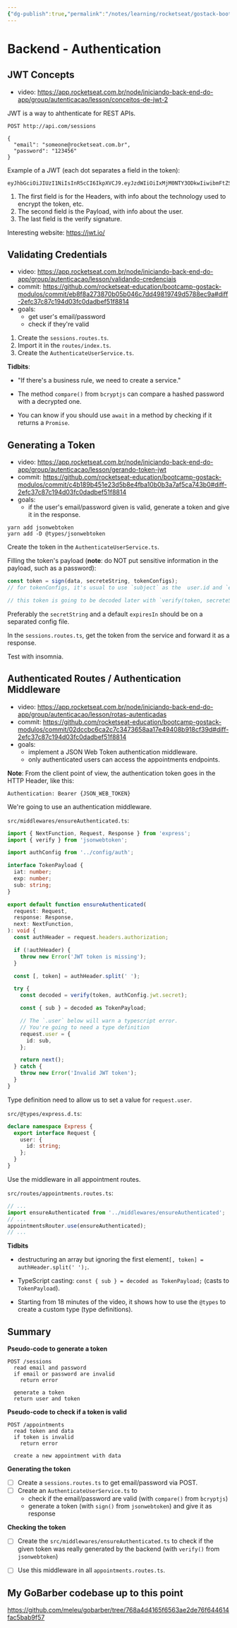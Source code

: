 ```yaml
---
{"dg-publish":true,"permalink":"/notes/learning/rocketseat/gostack-bootcamp/level-02/02-3-backend-authentication/"}
---
```


# Backend - Authentication

## JWT Concepts

- video: <https://app.rocketseat.com.br/node/iniciando-back-end-do-app/group/autenticacao/lesson/conceitos-de-jwt-2>

JWT is a way to ahthenticate for REST APIs.

```
POST http://api.com/sessions

{
  "email": "someone@rocketseat.com.br",
  "password": "123456"
}
```

Example of a JWT (each dot separates a field in the token):
```
eyJhbGciOiJIUzI1NiIsInR5cCI6IkpXVCJ9.eyJzdWIiOiIxMjM0NTY3ODkwIiwibmFtZSI6IkpvaG4gRG9lIiwiaWF0IjoxNTE2MjM5MDIyfQ.SflKxwRJSMeKKF2QT4fwpMeJf36POk6yJV_adQssw5c
```

1. The first field is for the Headers, with info about the technology used to encrypt the token, etc.
2. The second field is the Payload, with info about the user.
3. The last field is the verify signature.

Interesting website: <https://jwt.io/>

## Validating Credentials

- video: <https://app.rocketseat.com.br/node/iniciando-back-end-do-app/group/autenticacao/lesson/validando-credenciais>
- commit: <https://github.com/rocketseat-education/bootcamp-gostack-modulos/commit/eb8f8a273870b05b046c7dd49819749d5788ec9a#diff-2efc37c87c194d03fc0dadbef51f8814>
- goals:
  - get user's email/password
  - check if they're valid


1. Create the `sessions.routes.ts`.
2. Import it in the `routes/index.ts`.
3. Create the `AuthenticateUserService.ts`.

**Tidbits**:

- "If there's a business rule, we need to create a service."

- The method `compare()` from `bcryptjs` can compare a hashed password with a decrypted one.

- You can know if you should use `await` in a method by checking if it returns a `Promise`.


## Generating a Token

- video: <https://app.rocketseat.com.br/node/iniciando-back-end-do-app/group/autenticacao/lesson/gerando-token-jwt>
- commit: <https://github.com/rocketseat-education/bootcamp-gostack-modulos/commit/c4b189b451e23d5b8e4fba10b0b3a7af5ca743b0#diff-2efc37c87c194d03fc0dadbef51f8814>
- goals:
  - if the user's email/password given is valid, generate a token and give it in the response.

```
yarn add jsonwebtoken
yarn add -D @types/jsonwebtoken
```

Create the token in the `AuthenticateUserService.ts`.

Filling the token's payload (**note**: do NOT put sensitive information in the payload, such as a password):
```ts
const token = sign(data, secreteString, tokenConfigs);
// for tokenConfigs, it's usual to use `subject` as the  user.id and `expiresIn` for a few days

// this token is going to be decoded later with `verify(token, secreteString)`
```

Preferably the `secretString` and a default `expiresIn` should be on a separated config file.

In the `sessions.routes.ts`, get the token from the service and forward it as a response.

Test with insomnia.



## Authenticated Routes / Authentication Middleware

- video: <https://app.rocketseat.com.br/node/iniciando-back-end-do-app/group/autenticacao/lesson/rotas-autenticadas>
- commit: <https://github.com/rocketseat-education/bootcamp-gostack-modulos/commit/02dccbc6ca2c7c3473658aa17e49408b918cf39d#diff-2efc37c87c194d03fc0dadbef51f8814>
- goals:
  - implement a JSON Web Token authentication middleware.
  - only authenticated users can access the appointments endpoints.

**Note**: From the client point of view, the authentication token goes in the HTTP Header, like this:
```
Authentication: Bearer {JSON_WEB_TOKEN}
```

We're going to use an authentication middleware.

`src/middlewares/ensureAuthenticated.ts`:
```ts
import { NextFunction, Request, Response } from 'express';
import { verify } from 'jsonwebtoken';

import authConfig from '../config/auth';

interface TokenPayload {
  iat: number;
  exp: number;
  sub: string;
}

export default function ensureAuthenticated(
  request: Request,
  response: Response,
  next: NextFunction,
): void {
  const authHeader = request.headers.authorization;

  if (!authHeader) {
    throw new Error('JWT token is missing');
  }

  const [, token] = authHeader.split(' ');

  try {
    const decoded = verify(token, authConfig.jwt.secret);

    const { sub } = decoded as TokenPayload;

    // The `.user` below will warn a typescript error.
    // You're going to need a type definition
    request.user = {
      id: sub,
    };

    return next();
  } catch {
    throw new Error('Invalid JWT token');
  }
}
```

Type definition need to allow us to set a value for `request.user`.

`src/@types/express.d.ts`:
```ts
declare namespace Express {
  export interface Request {
    user: {
      id: string;
    };
  }
}
```


Use the middleware in all appointment routes.

`src/routes/appointments.routes.ts`:
```ts
// ...
import ensureAuthenticated from '../middlewares/ensureAuthenticated';
// ...
appointmentsRouter.use(ensureAuthenticated);
// ...
```


**Tidbits**

- destructuring an array but ignoring the first element`[, token] = authHeader.split(' ');`.

- TypeScript casting: `const { sub } = decoded as TokenPayload;` (casts to `TokenPayload`).

- Starting from 18 minutes of the video, it shows how to use the `@types` to create a custom type (type definitions).



## Summary

__**Pseudo-code to generate a token**__
```
POST /sessions
  read email and password
  if email or password are invalid
    return error

  generate a token
  return user and token
```

__**Pseudo-code to check if a token is valid**__
```
POST /appointments
  read token and data
  if token is invalid
    return error

  create a new appointment with data
```

**Generating the token**

- [ ] Create a `sessions.routes.ts` to get email/password via POST.
- [ ] Create an `AuthenticateUserService.ts` to
  - check if the email/password are valid (with `compare()` from `bcryptjs`)
  - generate a token (with `sign()` from `jsonwebtoken`) and give it as response

**Checking the token**

- [ ] Create the `src/middlewares/ensureAuthenticated.ts` to check if the given token was really generated by the backend (with `verify()` from `jsonwebtoken`)
- [ ] Use this middleware in all `appointments.routes.ts`.


## My GoBarber codebase up to this point

<https://github.com/meleu/gobarber/tree/768a4d4165f6563ae2de76f644614fac5bab9f57>
